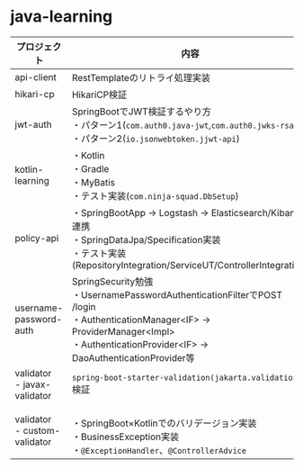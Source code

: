 # java-learning

|プロジェクト|内容|
|----|----|
|api-client|RestTemplateのリトライ処理実装|
|hikari-cp|HikariCP検証|
|jwt-auth|SpringBootでJWT検証するやり方<br>・パターン1(`com.auth0.java-jwt`,`com.auth0.jwks-rsa`)<br>・パターン2(`io.jsonwebtoken.jjwt-api`)|
|kotlin-learning|・Kotlin<br>・Gradle<br>・MyBatis<br>・テスト実装(`com.ninja-squad.DbSetup`)|
|policy-api|・SpringBootApp → Logstash → Elasticsearch/Kibana連携<br>・SpringDataJpa/Specification実装<br>・テスト実装(RepositoryIntegration/ServiceUT/ControllerIntegration)|
|username-password-auth|SpringSecurity勉強<br>・UsernamePasswordAuthenticationFilterでPOST /login<br>・AuthenticationManager\<IF\> → ProviderManager\<Impl\><br>・AuthenticationProvider\<IF\> → DaoAuthenticationProvider等|
|validator<br> - javax-validator|`spring-boot-starter-validation(jakarta.validation)`検証|
|validator<br> - custom-validator|<br>・SpringBoot×Kotlinでのバリデージョン実装<br>・BusinessException実装<br>・`@ExceptionHandler`、`@ControllerAdvice`|

